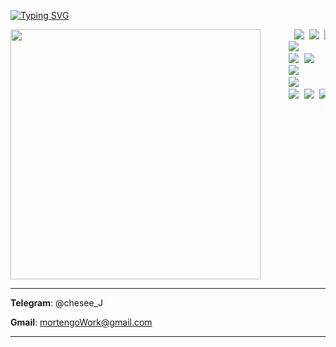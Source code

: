 [![Typing SVG](https://readme-typing-svg.herokuapp.com?font=Egyptienne+schmale&weight=900&size=30&duration=7000&pause=3000&color=1965F0&background=FF162C01&vCenter=true&multiline=true&repeat=false&random=false&width=435&lines=the+die+is+cast)](https://git.io/typing-svg)

</head>
<body>
<pre>     <img src="https://github.com/cheseeJ/cheseeJ/assets/173788330/1dace5d8-d941-4d3e-906e-8ca53b3236c9" align="left" width="400" height="400" /> <img src="https://img.shields.io/badge/С-F5F5F5?style=for-the-badge&logo=c&logoColor=A8B9CC"/> <img src="https://img.shields.io/badge/С++-F5F5F5?style=for-the-badge&logo=cplusplus&logoColor=00599C"/> <img src="https://img.shields.io/badge/Go-F5F5F5?style=for-the-badge&logo=go&logoColor=00ADD8"/>
     <img src="https://img.shields.io/badge/HTML5-F5F5F5?style=for-the-badge&logo=html5&logoColor=E34F26"/>
     <img src="https://img.shields.io/badge/VS-F5F5F5?style=for-the-badge&logo=visualstudio&logoColor=5C2D91"/> <img src="https://img.shields.io/badge/VS Code-F5F5F5?style=for-the-badge&logo=visualstudiocode&logoColor=007ACC"/>
     <img src="https://img.shields.io/badge/Git-F5F5F5?style=for-the-badge&logo=git&logoColor=F05032"/>
     <img src="https://img.shields.io/badge/postgresql-F5F5F5?style=for-the-badge&logo=postgresql&logoColor=1965F0"/>
     <img src="https://img.shields.io/badge/Windows Server-F5F5F5?style=for-the-badge&logo=windows10&logoColor=0078D6"/> <img src="https://img.shields.io/badge/Ubuntu-F5F5F5?style=for-the-badge&logo=ubuntu&logoColor=E95420"/> <img src="https://img.shields.io/badge/Debian-F5F5F5?style=for-the-badge&logo=debian&logoColor=A81D33"/> <img src="https://img.shields.io/badge/Astra-F5F5F5?style=for-the-badge&logo=artixlinux&logoColor=10A0CC"/> </pre>
</body>
</html>

---
**Telegram**: @chesee_J

**Gmail**: mortengoWork@gmail.com

---